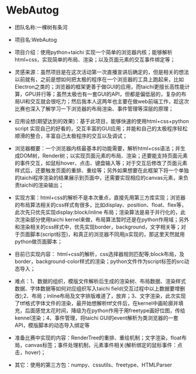 # WebAutog

* 团队名称:一棵树有条河    
    
* 项目名:WebAutog 
* 项目介绍：使用python+taichi 实现一个简单的浏览器内核；能够解析html+css，实现简单的布局、渲染；以及页面元素的交互事件绑定等； 
* 灵感来源：虽然项目是在这次活动第一次直播宣讲后确定的，但是相关的想法以前就有，之前是想如何把太极的程序在一个浏览器的工具上跑起来，比如Electron之类的；浏览器的框架更善于做GUI的应用，而taichi更擅长高性能计算，GPU并行等；虽然太极也有一套GUI的API，但都是偏低层的，复杂的布局UI和交互就会很吃力；然后我本人这两年也主要在做web前端工作，趁这次比赛也深入了解学习一下浏览器的布局渲染、事件管理等深层的原理；
* 应用设想(期望达到的效果)：基于此项目，能够快速的使用html+css+python script 实现自己的好看的，交互丰富的GUI应用；并能和自己的太极程序轻松顺滑的整合，丰富自己太极程序的交互以及调试；  
* 浏览器概要：一个浏览器内核最基本的功能需要，解析html+css语法；并生成DOM树，Render树；以实现页面元素的布局、渲染；还要能支持页面元素的事件交互，如鼠标hover、点击、键盘输入等；对于交互后修改了页面元素样式后，还要触发页面的重排、重绘等；另外如果想要在此框架下将一个单独的taichi程序渲染的结果展示到页面中，还需要实现相应的canvas元素，来负责taichi的渲染输出；
* 实现方案：html+css的解析不是本次重点，直接先用第三方库实现；浏览器的布局算法相关的css样式有很多，比如display、position、float、flex等，此次先只优先实现display:block/inline 布局；渲染算法是易于并行化的，此次渲染部分使用taichi kernel来做，布局算法暂时还是在python作用域；另外和渲染相关的css样式中，优先实现border，background，文字相关等；对于页面脚本(script标签)，和真正的浏览器不同用js实现的，那这里天然就用python做页面脚本；
* 目前已实现内容： html+css的解析，css选择器规则匹配等;block布局，及border，background-color样式的渲染；python文件作为script标签的src动态导入；
* 难点：1、数据的组织，模版文件解析后生成的渲染树、布局数据、渲染样式数据、字体数据等如何对应组织写入taichi field(交互过程中以上数据要增删改);2、布局；inline布局及文字排版难道了，放弃；3、文字渲染，此次实现了ttf格式字体文件的渲染，最开始想解析ttf文件后，在kernel中画轮廓并填充，后面感觉太花时间，降级为在python作用于用freetype画好位图，传给kennel渲染；4、事件管理，将taichi GUI的event解析为类浏览器的一套API，模版脚本的动态导入绑定等
* 准备比赛中实现的内容：RenderTree的重排、重绘机制；文字渲染，float布局，canvas标签；事件处理机制，元素事件相关(解析绑定的鼠标事件：点击，hover)；
* 其它：使用的第三方包：numpy、cssutils、freetype、HTMLParser